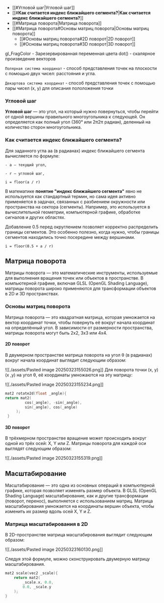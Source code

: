 - [[#Угловой шаг|Угловой шаг]]
- [[#**Как считается индекс ближайшего сегмента?**|**Как считается индекс ближайшего сегмента?**]]
- [[#Матрица поворота|Матрица поворота]]
- [[#Матрица поворота#Основы матриц поворота|Основы матриц поворота]]
	- [[#Основы матриц поворота#2D поворот|2D поворот]]
	- [[#Основы матриц поворота#3D поворот|3D поворот]]




gl_FragColor - Зарезервированная переменная цвета
dot() - скалярное произведение векторов

`Полярная система координат` - способ представления точек на плоскости с помощью двух чисел: расстояния и угла.

`Декартова система координат` - способ представления точек с помощью пары чисел (x, y) для описания пололожения точки

### Угловой шаг

**Угловой шаг** — это угол, на который нужно повернуться, чтобы перейти от одной вершины правильного многоугольника к следующей. Он определяется как полный угол (360° или 2π2π радиан), деленный на количество сторон многоугольника.


### **Как считается индекс ближайшего сегмента?**

Для заданного угла aa (в радианах) индекс ближайшего сегмента вычисляется по формуле:

``` 
- a — текущий угол,
    
- r — угловой шаг,

i = floor(a / r)
```
В математике **понятие "индекс ближайшего сегмента"** явно не используется как стандартный термин, но сама идея активно применяется в задачах, связанных с разбиением окружности или пространства на сектора (сегменты). Например, это используется в вычислительной геометрии, компьютерной графике, обработке сигналов и других областях.

Добавление 0.5 перед округлением позволяет корректно распределить границы сегментов. Это особенно полезно, когда нужно, чтобы границы сегментов находились точно посередине между вершинами.

``` 
i = floor(0.5 + a / r)
```


## Матрица поворота

Матрицы поворота — это математические инструменты, используемые для выполнения вращения точек или объектов в пространстве. В компьютерной графике, включая GLSL (OpenGL Shading Language), матрицы поворота широко применяются для трансформации объектов в 2D и 3D пространствах.

### Основы матриц поворота

Матрица поворота — это квадратная матрица, которая умножается на вектор координат точки, чтобы повернуть её вокруг начала координат на определённый угол. В зависимости от размерности пространства, матрицы поворота могут быть 2x2, 3x3 или 4x4.

#### 2D поворот

В двумерном пространстве матрица поворота на угол θ (в радианах) вокруг начала координат выглядит следующим образом:

![[./assets/Pasted image 20250323155026.png]]
Для поворота точки (x, y)(x ,y) на угол θ, её координаты умножаются на эту матрицу:

![[./assets/Pasted image 20250323155234.png]]

```c
mat2 rotate2d(float _angle){ 
return mat2(
		 cos(_angle), -sin(_angle), 
		 sin(_angle), cos(_angle)
	 ); 
 }
```


#### 3D поворот

В трёхмерном пространстве вращение может происходить вокруг одной из трёх осей: X, Y или Z. Матрицы поворота для каждой оси выглядят следующим образом:

![[./assets/Pasted image 20250323155319.png]]

## Масштабирование

Масштабирование — это одна из основных операций в компьютерной графике, которая позволяет изменять размер объекта. В GLSL (OpenGL Shading Language) масштабирование, как и другие трансформации (поворот, перенос), выполняется с использованием матриц. Матрица масштабирования умножается на координаты вершин объекта, чтобы изменить их размер вдоль осей X, Y и Z.

### Матрица масштабирования в 2D

В 2D-пространстве матрица масштабирования выглядит следующим образом:

![[./assets/Pasted image 20250323160130.png]]

Следуя этой формуле, можно сконструировать двумерную матрицу масштабирования.

```c
mat2 scale(vec2 _scale){ 
	return mat2(
		_scale.x, 0.0,
		0.0, _scale.y
	); 
}
```